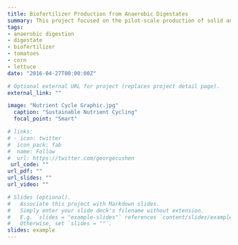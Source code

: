 ```yaml
---
title: Biofertilizer Production from Anaerobic Digestates
summary: This project focused on the pilot-scale production of solid and liquid biofertilizer products from anaerobically digested food waste and dairy manure. The work included digestate characterization, lab-scale biofertilizer development, pilot-scale digestate processing, greenhouse fertilization trials with lettuce, farm-scale fertilization trials with tomatoes and corn, and technoeconomic analysis. 
tags:
- anaerobic digestion
- digestate
- biofertilizer
- tomatoes
- corn
- lettuce
date: "2016-04-27T00:00:00Z"

# Optional external URL for project (replaces project detail page).
external_link: ""

image: "Nutrient Cycle Graphic.jpg"
  caption: "Sustainable Nutrient Cycling"
  focal_point: "Smart"

# links:
# - icon: twitter
#  icon_pack: fab
#  name: Follow
#  url: https://twitter.com/georgecushen
 url_code: ""
url_pdf: ""
url_slides: ""
url_video: ""

# Slides (optional).
#   Associate this project with Markdown slides.
#   Simply enter your slide deck's filename without extension.
#   E.g. `slides = "example-slides"` references `content/slides/example-slides.md`.
#   Otherwise, set `slides = ""`.
slides: example
---
```

